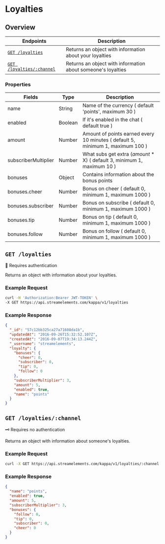 # Loyalties

## Overview
|Endpoints|Description|
|----------|----------|
|[`GET /loyalties`](#loyalties)|Returns an object with information about your loyalties|
|[`GET /loyalties/:channel`](#loyalties+)|Returns an object with information about someone's loyalties|

### Properties
|Fields|Type|Description|
|------|----|-----------|
|name|String|Name of the currency ( default 'points', maximum 30 )|
|enabled|Boolean|If it's enabled in the chat ( default true )|
|amount|Number|Amount of points earned every 10 minutes ( default 5, minimum 1, maximum 100 )|
|subscriberMultiplier|Number|What subs get extra (*amount* * X) ( default 3, minimum 1, maximum 10 )|
|bonuses|Object|Contains information about the bonus points|
|bonuses.cheer|Number|Bonus on cheer ( default 0, minimum 1, maximum 1000 )|
|bonuses.subscriber|Number|Bonus on subscribe ( default 0, minimum 1, maximum 1000 )|
|bonuses.tip|Number|Bonus on tip ( default 0, minimum 1, maximum 1000 )|
|bonuses.follow|Number|Bonus on follow ( default 0, minimum 1, maximum 1000 )|

<a id="loyalties"></a>
## `GET /loyalties`
:key: Requires authentication  
  
Returns an object with information about your loyalties.

### Example Request

```bash
curl -H 'Authorization:Bearer JWT-TOKEN' \
-X GET https://api.streamelements.com/kappa/v1/loyalties
```

### Example Response

```json
{
  "_id": "57c12bb325ca27a71608da1b",
  "updatedAt": "2016-09-26T15:32:52.107Z",
  "createdAt": "2016-09-07T19:34:13.244Z",
  "_username": "streamelements",
  "loyalty": {
    "bonuses": {
      "cheer": 0,
      "subscriber": 0,
      "tip": 0,
      "follow": 0
    },
    "subscriberMultiplier": 3,
    "amount": 5,
    "enabled": true,
    "name": "points"
  }
}
```

<a id="loyalties+"></a>
## `GET /loyalties/:channel`
:old_key: Requires no authentication  
  
Returns an object with information about someone's loyalties.

### Example Request

```bash
curl -X GET https://api.streamelements.com/kappa/v1/loyalties/:channel
```

### Example Response

```json
{
  "name": "points",
  "enabled": true,
  "amount": 5,
  "subscriberMultiplier": 3,
  "bonuses": {
    "follow": 0,
    "tip": 0,
    "subscriber": 0,
    "cheer": 0
  }
}
```

